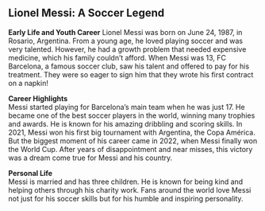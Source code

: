 ## Lionel Messi: A Soccer Legend ##

**Early Life and Youth Career** 
Lionel Messi was born on June 24, 1987, in Rosario, Argentina. From a young age, he loved playing soccer and was very talented. However, he had a growth problem that needed expensive medicine, which his family couldn’t afford. When Messi was 13, FC Barcelona, a famous soccer club, saw his talent and offered to pay for his treatment. They were so eager to sign him that they wrote his first contract on a napkin!

**Career Highlights**  
Messi started playing for Barcelona’s main team when he was just 17. He became one of the best soccer players in the world, winning many trophies and awards. He is known for his amazing dribbling and scoring skills. In 2021, Messi won his first big tournament with Argentina, the Copa América. But the biggest moment of his career came in 2022, when Messi finally won the World Cup. After years of disappointment and near misses, this victory was a dream come true for Messi and his country. 

**Personal Life**  
Messi is married and has three children. He is known for being kind and helping others through his charity work. Fans around the world love Messi not just for his soccer skills but for his humble and inspiring personality.

